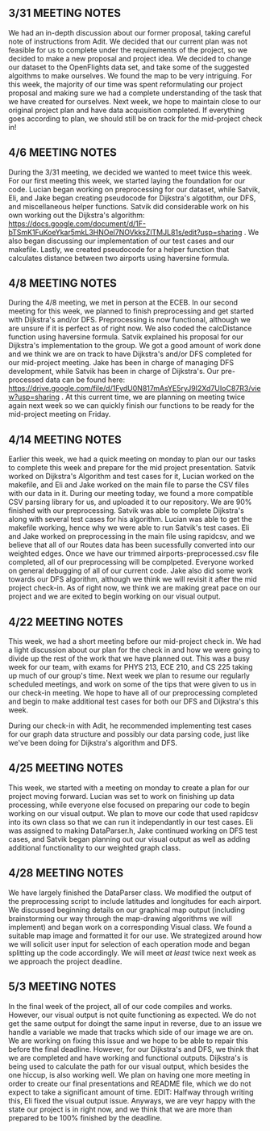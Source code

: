 ## 3/31 MEETING NOTES
We had an in-depth discussion about our former proposal, taking careful note of instructions from Adit. We decided that our current plan was not feasible for us to complete under the requirements of the project, so we decided to make a new proposal and project idea.
We decided to change our dataset to the OpenFlights data set, and take some of the suggested algoithms to make ourselves. We found the map to be very intriguing. For this week, the majority of our time was spent reformulating our project proposal and making sure we had a complete understanding of the task that we have created for ourselves. 
Next week, we hope to maintain close to our original project plan and have data acquisition completed. If everything goes according to plan, we should still be on track for the mid-project check in!

## 4/6 MEETING NOTES
During the 3/31 meeting, we decided we wanted to meet twice this week. For our first meeting this week, we started laying the foundation for our code. Lucian began working on preprocessing for our dataset, while Satvik, Eli, and Jake began creating pseudocode for Dijkstra's algotithm, our DFS, and miscellaneous helper functions. Satvik did considerable work on his own working out the Dijkstra's algorithm: https://docs.google.com/document/d/1F-bTSmK1FuKoeYkar5mkL3HNOel7NOVkksZlTMJL81s/edit?usp=sharing . We also began discussing our implementation of our test cases and our makefile. Lastly, we created pseudocode for a helper function that calculates distance between two airports using haversine formula. 

## 4/8 MEETING NOTES
During the 4/8 meeting, we met in person at the ECEB. In our second meeting for this week, we planned to finish preprocessing and get started with Dijkstra's and/or DFS. Preprocessing is now functional, although we are unsure if it is perfect as of right now. We also coded the calcDistance function using haversine formula. Satvik explained his proposal for our Dijkstra's implementation to the group. We got a good amount of work done and we think we are on track to have Dijkstra's and/or DFS completed for our mid-project meeting. Jake has been in charge of managing DFS development, while Satvik has been in charge of Dijkstra's. Our pre-processed data can be found here: https://drive.google.com/file/d/1FydU0N817mAsYE5ryJ9I2Xd7UIoC87R3/view?usp=sharing . At this current time, we are planning on meeting twice again next week so we can quickly finish our functions to be ready for the mid-project meeting on Friday. 

## 4/14 MEETING NOTES
Earlier this week, we had a quick meeting on monday to plan our our tasks to complete this week and prepare for the mid project presentation. Satvik worked on Dijkstra's Algorithm and test cases for it, Lucian worked on the makefile, and Eli and Jake worked on the main file to parse the CSV files with our data in it. During our meeting today, we found a more compatible CSV parsing library for us, and uploaded it to our repository. We are 90% finished with our preprocessing. Satvik was able to complete Dijkstra's along with several test cases for his algorithm. Lucian was able to get the makefile working, hence why we were able to run Satvik's test cases. Eli and Jake worked on preprocessing in the main file using rapidcsv, and we believe that all of our Routes data has been sucessfully converted into our weighted edges. Once we have our trimmed airports-preprocessed.csv file completed, all of our preprocessing will be complpeted. Everyone worked on general debugging of all of our current code. Jake also did some work towards our DFS algorithm, although we think we will revisit it after the mid project check-in. As of right now, we think we are making great pace on our project and we are exited to begin working on our visual output.

## 4/22 MEETING NOTES
This week, we had a short meeting before our mid-project check in. We had a light discussion about our plan for the check in and how we were going to divide up the rest of the work that we have planned out. This was a busy week for our team, with exams for PHYS 213, ECE 210, and CS 225 taking up much of our group's time. Next week we plan to resume our regularly scheduled meetings, and work on some of the tips that were given to us in our check-in meeting. We hope to have all of our preprocessing completed and begin to make additional test cases for both our DFS and Dijkstra's this week.

During our check-in with Adit, he recommended implementing test cases for our graph data structure and possibly our data parsing code, just like we've been doing for Dijkstra's algorithm and DFS.

## 4/25 MEETING NOTES
This week, we started with a meeting on monday to create a plan for our project moving forward. Lucian was set to work on finishing up data processing, while everyone else focused on preparing our code to begin working on our visual output. We plan to move our code that used rapidcsv into its own class so that we can run it independantly in our test cases. Eli was assigned to making DataParser.h, Jake continued working on DFS test cases, and Satvik began planning out our visual output as well as adding additional functionality to our weighted graph class. 

## 4/28 MEETING NOTES
We have largely finished the DataParser class. We modified the output of the preprocessing script to include latitudes and longitudes for each airport. We discussed beginning details on our graphical map output (including brainstorming our way through the map-drawing algorithms we will implement) and began work on a corresponding Visual class. We found a suitable map image and formatted it for our use. We strategized around how we will solicit user input for selection of each operation mode and began splitting up the code accordingly. We will meet *at least* twice next week as we approach the project deadline.

## 5/3 MEETING NOTES
In the final week of the project, all of our code compiles and works. However, our visual output is not quite functioning as expected. We do not get the same output for doingt the same input in reverse, due to an issue we handle a variable we made that tracks which side of our image we are on. We are working on fixing this issue and we hope to be able to repair this before the final deadline. However, for our Dijkstra's and DFS, we think that we are completed and have working and functional outputs. Dijkstra's is being used to calculate the path for our visual output, which besides the one hiccup, is also working well. We plan on having one more meeting in order to create our final presentations and README file, which we do not expect to take a significant amount of time. EDIT: Halfway through writing this, Eli fixed the visual output issue. Anyways, we are veyr happy with the state our project is in right now, and we think that we are more than prepared to be 100% finished by the deadline.

